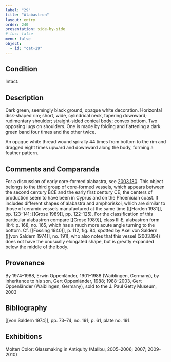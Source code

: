 ```yaml
---
label: "29"
title: "Alabastron"
layout: entry
order: 240
presentation: side-by-side
# toc: false
menu: false
object:
  - id: "cat-29"
---
```


## Condition

Intact.

## Description

Dark green, seemingly black ground, opaque white decoration. Horizontal disk-shaped rim; short, wide, cylindrical neck, tapering downward; rudimentary shoulder; straight-sided conical body; convex bottom. Two opposing lugs on shoulders. One is made by folding and flattening a dark green band four times and the other twice.

An opaque white thread wound spirally 44 times from bottom to the rim and dragged eight times upward and downward along the body, forming a feather pattern.

## Comments and Comparanda

For a discussion of early core-formed alabastra, see [2003.180](#cat). This object belongs to the third group of core-formed vessels, which appears between the second century BCE and the early first century CE; the centers of production seem to have been in Cyprus and on the Phoenician coast. It includes different shapes of alabastra and amphoriskoi, which are similar to those of ceramic vessels manufactured at the same time ([[Harden 1981]], pp. 123–141; [[Grose 1989]], pp. 122–125). For the classification of this particular alabastron compare [[Grose 1989]], class III:E, alabastron form III:4: p. 168, no. 165, which has a much more acute angle turning to the bottom. Cf. [[Fossing 1940]], p. 112, fig. 84, spotted by Axel von Saldern ([[von Saldern 1974]], no. 191), who also notes that this vessel (2003.194) does not have the unusually elongated shape, but is greatly expanded below the middle of the body.

## Provenance

By 1974–1988, Erwin Oppenländer, 1901–1988 (Waiblingen, Germany), by inheritance to his son, Gert Oppenländer, 1988; 1988–2003, Gert Oppenländer (Waiblingen, Germany), sold to the J. Paul Getty Museum, 2003

## Bibliography

[[von Saldern 1974]], pp. 73–74, no. 191; p. 61, plate no. 191.

## Exhibitions

Molten Color: Glassmaking in Antiquity (Malibu, 2005–2006; 2007; 2009–2010)

